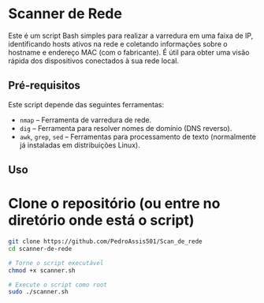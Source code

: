 # Scanner de Rede

Este é um script Bash simples para realizar a varredura em uma faixa de IP, identificando hosts ativos na rede e coletando informações sobre o hostname e endereço MAC (com o fabricante). É útil para obter uma visão rápida dos dispositivos conectados à sua rede local.

## Pré-requisitos

Este script depende das seguintes ferramentas:

- `nmap` – Ferramenta de varredura de rede.
- `dig` – Ferramenta para resolver nomes de domínio (DNS reverso).
- `awk`, `grep`, `sed` – Ferramentas para processamento de texto (normalmente já instaladas em distribuições Linux).

## Uso

# Clone o repositório (ou entre no diretório onde está o script)
  ```bash
git clone https://github.com/PedroAssis501/Scan_de_rede
cd scanner-de-rede

# Torne o script executável
chmod +x scanner.sh

# Execute o script como root
sudo ./scanner.sh
